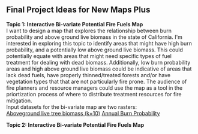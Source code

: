## Final Project Ideas for New Maps Plus
**Topic 1: Interactive Bi-variate Potential Fire Fuels Map**  
I want to design a map that explores the relationship between burn probability and above ground live biomass in the state of California. I'm interested in exploring this topic to identify areas that might have high burn probability, and a potentially low above ground live biomass. This could potentially equate with areas that might need specific types of fuel treatment for dealing with dead biomass. Additionally, low burn probability areas and high above ground live biomass could be indicative of areas that lack dead fuels, have properly thinned/treated forests and/or have vegetation types that that are not particularly fire prone. The audience of fire planners and resource managers could use the map as a tool in the priortization process of where to distribute treatment resources for fire mitigation.  
Input datasets for the bi-variate map are two rasters:  
[Aboveground live tree biomass (k=10)](https://lemma.forestry.oregonstate.edu/projects/ca-biomass)
[Annual Burn Probability](https://storymaps.arcgis.com/stories/32de73f1cfb040c79f80c189ccefe061)

**Topic 2: Interactive Bi-variate Potential Fire Fuels Map**